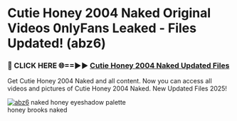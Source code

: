# Cutie Honey 2004 Naked Original Videos 0nlyFans Leaked - Files Updated! (abz6)

<h3>🔴 CLICK HERE 🌐==►► <a href="https://tinyurl.com/up5wt9bj" rel="nofollow">Cutie Honey 2004 Naked Updated Files</a></h3>

Get Cutie Honey 2004 Naked and all content. Now you can access all videos and pictures of Cutie Honey 2004 Naked. New Updated Files 2025!

[![abz6](https://i.imgur.com/ABiUzMV.gif)](https://tinyurl.com/up5wt9bj)
naked honey eyeshadow palette<br>
honey brooks naked